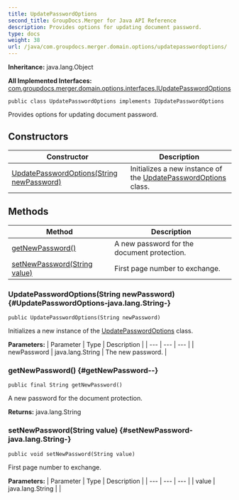 ```yaml
---
title: UpdatePasswordOptions
second_title: GroupDocs.Merger for Java API Reference
description: Provides options for updating document password.
type: docs
weight: 38
url: /java/com.groupdocs.merger.domain.options/updatepasswordoptions/
---
```

**Inheritance:**
java.lang.Object

**All Implemented Interfaces:**
[com.groupdocs.merger.domain.options.interfaces.IUpdatePasswordOptions](../../com.groupdocs.merger.domain.options.interfaces/iupdatepasswordoptions)
```
public class UpdatePasswordOptions implements IUpdatePasswordOptions
```

Provides options for updating document password.
## Constructors

| Constructor | Description |
| --- | --- |
| [UpdatePasswordOptions(String newPassword)](#UpdatePasswordOptions-java.lang.String-) | Initializes a new instance of the [UpdatePasswordOptions](../../com.groupdocs.merger.domain.options/updatepasswordoptions) class. |
## Methods

| Method | Description |
| --- | --- |
| [getNewPassword()](#getNewPassword--) | A new password for the document protection. |
| [setNewPassword(String value)](#setNewPassword-java.lang.String-) | First page number to exchange. |
### UpdatePasswordOptions(String newPassword) {#UpdatePasswordOptions-java.lang.String-}
```
public UpdatePasswordOptions(String newPassword)
```


Initializes a new instance of the [UpdatePasswordOptions](../../com.groupdocs.merger.domain.options/updatepasswordoptions) class.

**Parameters:**
| Parameter | Type | Description |
| --- | --- | --- |
| newPassword | java.lang.String | The new password. |

### getNewPassword() {#getNewPassword--}
```
public final String getNewPassword()
```


A new password for the document protection.

**Returns:**
java.lang.String
### setNewPassword(String value) {#setNewPassword-java.lang.String-}
```
public void setNewPassword(String value)
```


First page number to exchange.

**Parameters:**
| Parameter | Type | Description |
| --- | --- | --- |
| value | java.lang.String |  |


